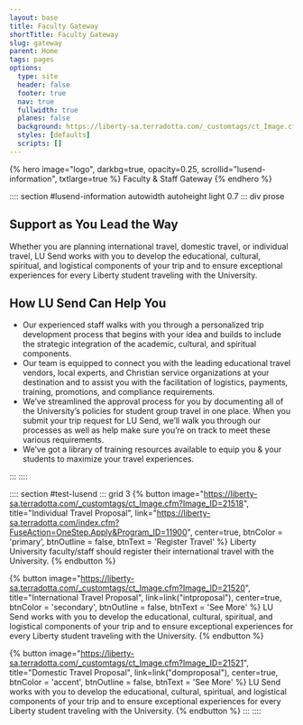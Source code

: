 ```yaml
---
layout: base
title: Faculty Gateway
shortTitle: Faculty Gateway
slug: gateway
parent: Home
tags: pages
options:
  type: site
  header: false
  footer: true
  nav: true
  fullwidth: true
  planes: false
  background: https://liberty-sa.terradotta.com/_customtags/ct_Image.cfm?Image_ID=21517
  styles: [defaults]
  scripts: []
---
```


{% hero
  image="logo",
  darkbg=true,
  opacity=0.25,
  scrollid="lusend-information",
  txtlarge=true
%}
Faculty & Staff Gateway
{% endhero %}

:::: section #lusend-information autowidth autoheight light 0.7
::: div prose

## Support as You Lead the Way

Whether you are planning international travel, domestic travel, or individual travel, LU Send works with you to develop the educational, cultural, spiritual, and logistical components of your trip and to ensure exceptional experiences for every Liberty student traveling with the University.

## How LU Send Can Help You

- Our experienced staff walks with you through a personalized trip development process that begins with your idea and builds to include the strategic integration of the academic, cultural, and spiritual components.
- Our team is equipped to connect you with the leading educational travel vendors, local experts, and Christian service organizations at your destination and to assist you with the facilitation of logistics, payments, training, promotions, and compliance requirements.
- We’ve streamlined the approval process for you by documenting all of the University’s policies for student group travel in one place. When you submit your trip request for LU Send, we’ll walk you through our processes as well as help make sure you’re on track to meet these various requirements.
- We’ve got a library of training resources available to equip you & your students to maximize your travel experiences.

:::
::::

:::: section #test-lusend
::: grid 3
{% button
  image="https://liberty-sa.terradotta.com/_customtags/ct_Image.cfm?Image_ID=21518",
  title="Indivi&shy;dual Travel Proposal",
  link="https://liberty-sa.terradotta.com/index.cfm?FuseAction=OneStep.Apply&Program_ID=11900",
  center=true,
  btnColor = 'primary',
  btnOutline = false,
  btnText = 'Register Travel' %}
Liberty University faculty/staff should register their international travel with the University.
{% endbutton %}

{% button
  image="https://liberty-sa.terradotta.com/_customtags/ct_Image.cfm?Image_ID=21520",
  title="Inter&shy;national Travel Proposal",
  link=link("intproposal"),
  center=true,
  btnColor = 'secondary',
  btnOutline = false,
  btnText = 'See More' %}
LU Send works with you to develop the educational, cultural, spiritual, and logistical components of your trip and to ensure exceptional experiences for every Liberty student traveling with the University.
{% endbutton %}

{% button
  image="https://liberty-sa.terradotta.com/_customtags/ct_Image.cfm?Image_ID=21521",
  title="Domestic Travel Proposal",
  link=link("domproposal"),
  center=true,
  btnColor = 'accent',
  btnOutline = false,
  btnText = 'See More' %}
LU Send works with you to develop the educational, cultural, spiritual, and logistical components of your trip and to ensure exceptional experiences for every Liberty student traveling with the University.
{% endbutton %}
:::
::::
